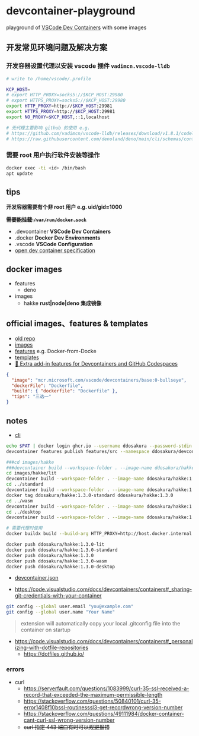 # devcontainer-playground

playground of
[VSCode Dev Containers](https://code.visualstudio.com/docs/devcontainers/containers)
with some images

## 开发常见环境问题及解决方案

### 开发容器设置代理以安装 vscode 插件 `vadimcn.vscode-lldb`

```bash
# write to /home/vscode/.profile

KCP_HOST=
# export HTTP_PROXY=socks5://$KCP_HOST:29980
# export HTTPS_PROXY=socks5://$KCP_HOST:29980
export HTTP_PROXY=http://$KCP_HOST:29981
export HTTPS_PROXY=http://$KCP_HOST:29981
export NO_PROXY=$KCP_HOST,::1,localhost

# 无代理主要影响 github 的使用 e.g.
# https://github.com/vadimcn/vscode-lldb/releases/download/v1.8.1/codelldb-x86_64-linux.vsix
# https://raw.githubusercontent.com/denoland/deno/main/cli/schemas/config-file.v1.json
```

### 需要 root 用户执行软件安装等操作

```bash
docker exec -ti <id> /bin/bash
apt update
```

## tips

**开发容器需要有个非 root 用户 e.g. uid/gid=1000**

**~~需要能挂载 `/var/run/docker.sock`~~**

- .devcontainer **VSCode Dev Containers**
- .docker **Docker Dev Environments**
- .vscode **VSCode Configuration**
- [open dev container specification](https://containers.dev)

## docker images

- features
  - deno
- images
  - hakke **rust|node|deno 集成镜像**

## official images、features & templates

- [old repo](https://github.com/microsoft/vscode-dev-containers)
- [images](https://github.com/devcontainers/images)
- [features](https://github.com/devcontainers/features) e.g. Docker-from-Docke
- [templates](https://containers.dev/templates)
- [🐳 Extra add-in features for Devcontainers and GitHub Codespaces](https://github.com/devcontainers-contrib/features)

```json
{
  "image": "mcr.microsoft.com/vscode/devcontainers/base:0-bullseye",
  "dockerFile": "Dockerfile",
  "build": { "dockerfile": "Dockerfile" },
  "tips": "三选一"
}
```

## notes

- [cli](https://github.com/devcontainers/cli)

```bash
echo $PAT | docker login ghcr.io --username ddosakura --password-stdin
devcontainer features publish features/src --namespace ddosakura/devcontainer-playground
```

```bash
###cd images/hakke
###devcontainer build --workspace-folder . --image-name ddosakura/hakke:1.1.0 .
cd images/hakke/lit
devcontainer build --workspace-folder . --image-name ddosakura/hakke:1.3.0-lit .
cd ../standard
devcontainer build --workspace-folder . --image-name ddosakura/hakke:1.3.0-standard .
docker tag ddosakura/hakke:1.3.0-standard ddosakura/hakke:1.3.0
cd ../wasm
devcontainer build --workspace-folder . --image-name ddosakura/hakke:1.3.0-wasm .
cd ../desktop
devcontainer build --workspace-folder . --image-name ddosakura/hakke:1.3.0-desktop .

# 需要代理时使用
docker buildx build --build-arg HTTP_PROXY=http://host.docker.internal:7890 --build-arg HTTPS_PROXY=http://host.docker.internal:7890 --load --build-arg BUILDKIT_INLINE_CACHE=1 -f /tmp/devcontainercli-vscode/container-features/0.35.0-1680205465545/Dockerfile-with-features -t ddosakura/hakke:1.3.0-ai --target dev_containers_target_stage --build-context dev_containers_feature_content_source=/tmp/devcontainercli-vscode/container-features/0.35.0-1680205465545 --build-arg _DEV_CONTAINERS_BASE_IMAGE=dev_container_auto_added_stage_label --build-arg _DEV_CONTAINERS_IMAGE_USER=vscode --build-arg _DEV_CONTAINERS_FEATURE_CONTENT_SOURCE=dev_container_feature_content_temp /workspaces/devcontainer-playground/images/hakke/ai/.devcontainer

docker push ddosakura/hakke:1.3.0-lit
docker push ddosakura/hakke:1.3.0-standard
docker push ddosakura/hakke:1.3.0
docker push ddosakura/hakke:1.3.0-wasm
docker push ddosakura/hakke:1.3.0-desktop
```

- [devcontainer.json](https://containers.dev/implementors/json_reference)

- https://code.visualstudio.com/docs/devcontainers/containers#_sharing-git-credentials-with-your-container

```bash
git config --global user.email "you@example.com"
git config --global user.name "Your Name"
```

> extension will automatically copy your local .gitconfig file into the
> container on startup

- https://code.visualstudio.com/docs/devcontainers/containers#_personalizing-with-dotfile-repositories
  - https://dotfiles.github.io/

### errors

- curl
  - https://serverfault.com/questions/1083999/curl-35-ssl-received-a-record-that-exceeded-the-maximum-permissible-length
  - https://stackoverflow.com/questions/50840101/curl-35-error1408f10bssl-routinesssl3-get-recordwrong-version-number
  - https://stackoverflow.com/questions/49111984/docker-container-cant-curl-ssl-wrong-version-number
  - ~~curl 指定 443 端口有时可以规避报错~~
